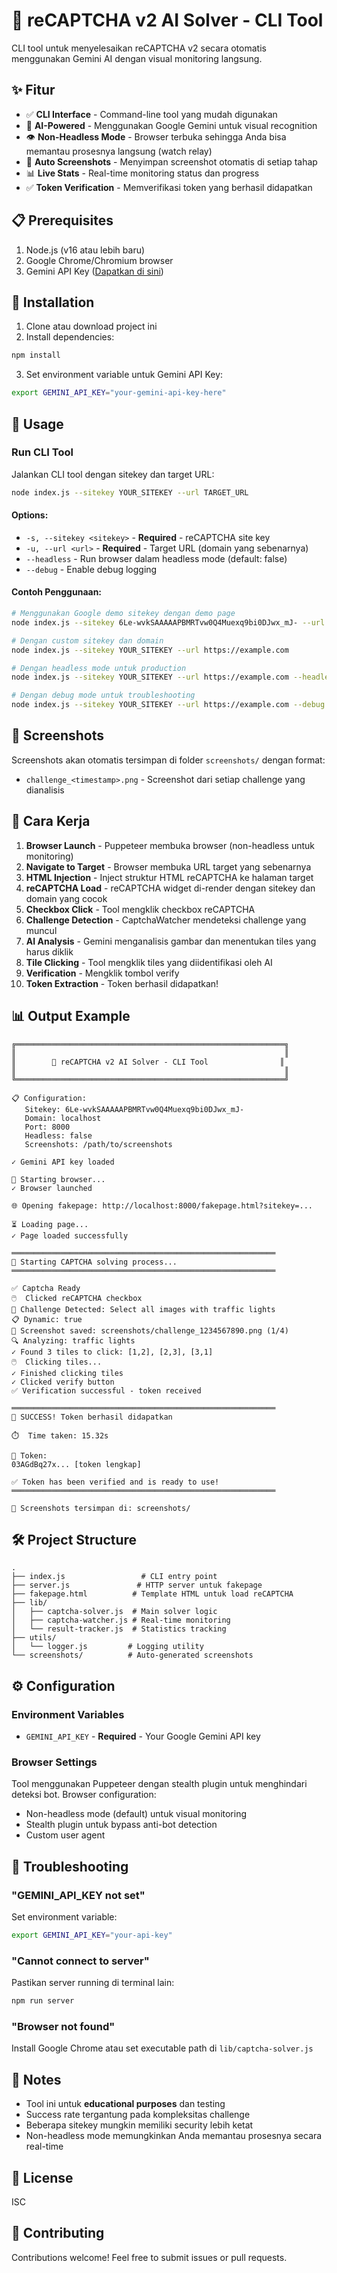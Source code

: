 # 🤖 reCAPTCHA v2 AI Solver - CLI Tool

CLI tool untuk menyelesaikan reCAPTCHA v2 secara otomatis menggunakan Gemini AI dengan visual monitoring langsung.

## ✨ Fitur

- ✅ **CLI Interface** - Command-line tool yang mudah digunakan
- 🤖 **AI-Powered** - Menggunakan Google Gemini untuk visual recognition
- 👁️ **Non-Headless Mode** - Browser terbuka sehingga Anda bisa memantau prosesnya langsung (watch relay)
- 📸 **Auto Screenshots** - Menyimpan screenshot otomatis di setiap tahap
- 📊 **Live Stats** - Real-time monitoring status dan progress
- ✅ **Token Verification** - Memverifikasi token yang berhasil didapatkan

## 📋 Prerequisites

1. Node.js (v16 atau lebih baru)
2. Google Chrome/Chromium browser
3. Gemini API Key ([Dapatkan di sini](https://makersuite.google.com/app/apikey))

## 🚀 Installation

1. Clone atau download project ini
2. Install dependencies:
```bash
npm install
```

3. Set environment variable untuk Gemini API Key:
```bash
export GEMINI_API_KEY="your-gemini-api-key-here"
```

## 📖 Usage

### Run CLI Tool

Jalankan CLI tool dengan sitekey dan target URL:

```bash
node index.js --sitekey YOUR_SITEKEY --url TARGET_URL
```

#### Options:

- `-s, --sitekey <sitekey>` - **Required** - reCAPTCHA site key
- `-u, --url <url>` - **Required** - Target URL (domain yang sebenarnya)
- `--headless` - Run browser dalam headless mode (default: false)
- `--debug` - Enable debug logging

#### Contoh Penggunaan:

```bash
# Menggunakan Google demo sitekey dengan demo page
node index.js --sitekey 6Le-wvkSAAAAAPBMRTvw0Q4Muexq9bi0DJwx_mJ- --url https://www.google.com/recaptcha/api2/demo

# Dengan custom sitekey dan domain
node index.js --sitekey YOUR_SITEKEY --url https://example.com

# Dengan headless mode untuk production
node index.js --sitekey YOUR_SITEKEY --url https://example.com --headless

# Dengan debug mode untuk troubleshooting
node index.js --sitekey YOUR_SITEKEY --url https://example.com --debug
```

## 📸 Screenshots

Screenshots akan otomatis tersimpan di folder `screenshots/` dengan format:
- `challenge_<timestamp>.png` - Screenshot dari setiap challenge yang dianalisis

## 🎯 Cara Kerja

1. **Browser Launch** - Puppeteer membuka browser (non-headless untuk monitoring)
2. **Navigate to Target** - Browser membuka URL target yang sebenarnya
3. **HTML Injection** - Inject struktur HTML reCAPTCHA ke halaman target
4. **reCAPTCHA Load** - reCAPTCHA widget di-render dengan sitekey dan domain yang cocok
5. **Checkbox Click** - Tool mengklik checkbox reCAPTCHA
6. **Challenge Detection** - CaptchaWatcher mendeteksi challenge yang muncul
7. **AI Analysis** - Gemini menganalisis gambar dan menentukan tiles yang harus diklik
8. **Tile Clicking** - Tool mengklik tiles yang diidentifikasi oleh AI
9. **Verification** - Mengklik tombol verify
10. **Token Extraction** - Token berhasil didapatkan!

## 📊 Output Example

```
╔════════════════════════════════════════════════════════════╗
║                                                            ║
║        🤖 reCAPTCHA v2 AI Solver - CLI Tool                ║
║                                                            ║
╚════════════════════════════════════════════════════════════╝

📋 Configuration:
   Sitekey: 6Le-wvkSAAAAAPBMRTvw0Q4Muexq9bi0DJwx_mJ-
   Domain: localhost
   Port: 8000
   Headless: false
   Screenshots: /path/to/screenshots

✓ Gemini API key loaded

🚀 Starting browser...
✓ Browser launched

🌐 Opening fakepage: http://localhost:8000/fakepage.html?sitekey=...

⏳ Loading page...
✓ Page loaded successfully

═══════════════════════════════════════════════════════════
🎯 Starting CAPTCHA solving process...
═══════════════════════════════════════════════════════════

✅ Captcha Ready
🖱️  Clicked reCAPTCHA checkbox
🎯 Challenge Detected: Select all images with traffic lights
📋 Dynamic: true
📸 Screenshot saved: screenshots/challenge_1234567890.png (1/4)
🔍 Analyzing: traffic lights
✓ Found 3 tiles to click: [1,2], [2,3], [3,1]
🖱️  Clicking tiles...
✓ Finished clicking tiles
✓ Clicked verify button
✅ Verification successful - token received

═══════════════════════════════════════════════════════════
🎉 SUCCESS! Token berhasil didapatkan

⏱️  Time taken: 15.32s

🎫 Token:
03AGdBq27x... [token lengkap]

✅ Token has been verified and is ready to use!
═══════════════════════════════════════════════════════════

📸 Screenshots tersimpan di: screenshots/
```

## 🛠️ Project Structure

```
.
├── index.js                 # CLI entry point
├── server.js               # HTTP server untuk fakepage
├── fakepage.html          # Template HTML untuk load reCAPTCHA
├── lib/
│   ├── captcha-solver.js  # Main solver logic
│   ├── captcha-watcher.js # Real-time monitoring
│   └── result-tracker.js  # Statistics tracking
├── utils/
│   └── logger.js         # Logging utility
└── screenshots/          # Auto-generated screenshots
```

## ⚙️ Configuration

### Environment Variables

- `GEMINI_API_KEY` - **Required** - Your Google Gemini API key

### Browser Settings

Tool menggunakan Puppeteer dengan stealth plugin untuk menghindari deteksi bot. Browser configuration:
- Non-headless mode (default) untuk visual monitoring
- Stealth plugin untuk bypass anti-bot detection
- Custom user agent

## 🔧 Troubleshooting

### "GEMINI_API_KEY not set"
Set environment variable:
```bash
export GEMINI_API_KEY="your-api-key"
```

### "Cannot connect to server"
Pastikan server running di terminal lain:
```bash
npm run server
```

### "Browser not found"
Install Google Chrome atau set executable path di `lib/captcha-solver.js`

## 📝 Notes

- Tool ini untuk **educational purposes** dan testing
- Success rate tergantung pada kompleksitas challenge
- Beberapa sitekey mungkin memiliki security lebih ketat
- Non-headless mode memungkinkan Anda memantau prosesnya secara real-time

## 📄 License

ISC

## 🤝 Contributing

Contributions welcome! Feel free to submit issues or pull requests.
